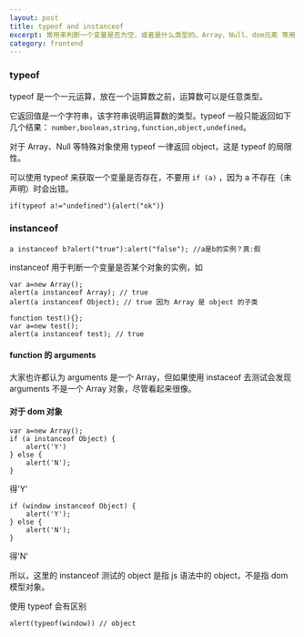 ```yaml
---
layout: post
title: typeof and instanceof
excerpt: 常用来判断一个变量是否为空，或者是什么类型的。Array、Null、dom元素 等用 typeof 一律返回 object；instanceof 可以用于判断一个变量是否某个对象的实例。
category: frontend
---
```


### typeof
typeof 是一个一元运算，放在一个运算数之前，运算数可以是任意类型。

它返回值是一个字符串，该字符串说明运算数的类型。typeof 一般只能返回如下几个结果：
`number,boolean,string,function,object,undefined`。

对于 Array、Null 等特殊对象使用 typeof 一律返回 object，这是 typeof 的局限性。

可以使用 typeof 来获取一个变量是否存在，不要用 `if (a)` ，因为 a 不存在（未声明）时会出错。

```
if(typeof a!="undefined"){alert("ok")}
```

### instanceof
```
a instanceof b?alert("true"):alert("false"); //a是b的实例？真:假
```
instanceof 用于判断一个变量是否某个对象的实例，如 
```
var a=new Array();
alert(a instanceof Array); // true
alert(a instanceof Object); // true 因为 Array 是 object 的子类

function test(){};
var a=new test();
alert(a instanceof test); // true
``` 

#### function 的 arguments
大家也许都认为 arguments 是一个 Array，但如果使用 instaceof 去测试会发现 arguments 不是一个 Array 对象，尽管看起来很像。

#### 对于 dom 对象
```
var a=new Array();
if (a instanceof Object) {
    alert('Y')
} else {
    alert('N');
}
```
得'Y’
```
if (window instanceof Object) {
    alert('Y');
} else {
    alert('N');
}
```
得'N'

所以，这里的 instanceof 测试的 object 是指 js 语法中的 object，不是指 dom 模型对象。

使用 typeof 会有区别
```
alert(typeof(window)) // object
```
